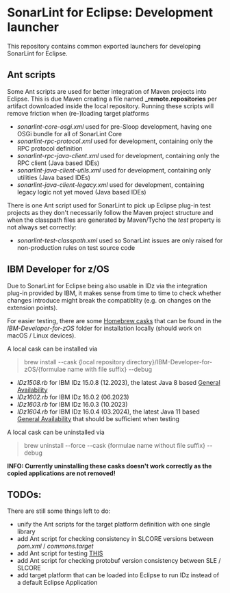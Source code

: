 # SonarLint for Eclipse: Development launcher

This repository contains common exported launchers for developing SonarLint for Eclipse.

## Ant scripts

Some Ant scripts are used for better integration of Maven projects into Eclipse. This is due Maven creating a file
named **_remote.repositories** per artifact downloaded inside the local repository. Running these scripts will remove
friction when (re-)loading target platforms

- *sonarlint-core-osgi.xml* used for pre-Sloop development, having one OSGi bundle for all of SonarLint Core
- *sonarlint-rpc-protocol.xml* used for development, containing only the RPC protocol definition
- *sonarlint-rpc-java-client.xml* used for development, containing only the RPC client (Java based IDEs)
- *sonarlint-java-client-utils.xml* used for development, containing only utilities (Java based IDEs)
- *sonarlint-java-client-legacy.xml* used for development, containing legacy logic not yet moved (Java based IDEs)

There is one Ant script used for SonarLint to pick up Eclipse plug-in test projects as they don't necessarily follow
the Maven project structure and when the classpath files are generated by Maven/Tycho the *test* property is not always
set correctly:

- *sonarlint-test-classpath.xml* used so SonarLint issues are only raised for non-production rules on test source code

## IBM Developer for z/OS

Due to SonarLint for Eclipse being also usable in IDz via the integration plug-in provided by IBM, it makes sense from
time to time to check whether changes introduce might break the compatiblity (e.g. on changes on the extension points).

For easier testing, there are some [Homebrew casks](https://github.com/Homebrew/homebrew-cask) that can be found in the
*IBM-Developer-for-zOS* folder for installation locally (should work on macOS / Linux devices).

A local cask can be installed via
> brew install --cask {local repository directory}/IBM-Developer-for-zOS/{formulae name with file suffix} --debug

- *IDz1508.rb* for IBM IDz 15.0.8 (12.2023), the latest Java 8 based
  [General Availability](https://en.wikipedia.org/wiki/Software_release_life_cycle#General_availability_(GA))
- *IDz1602.rb* for IBM IDz 16.0.2 (06.2023)
- *IDz1603.rb* for IBM IDz 16.0.3 (10.2023)
- *IDz1604.rb* for IBM IDz 16.0.4 (03.2024), the latest Java 11 based
  [General Availability](https://en.wikipedia.org/wiki/Software_release_life_cycle#General_availability_(GA)) that
  should be sufficient when testing

A local cask can be uninstalled via
> brew uninstall --force --cask {formulae name without file suffix} --debug

**INFO: Currently uninstalling these casks doesn't work correctly as the copied applications are not removed!**


## TODOs:

There are still some things left to do:

- unify the Ant scripts for the target platform definition with one single library
- add Ant script for checking consistency in SLCORE versions between *pom.xml* / *commons.target*
- add Ant script for testing [THIS](https://xtranet-sonarsource.atlassian.net/wiki/spaces/SL/pages/2875162997/HOWTO+Update+SLCORE+in+SLE)
- add Ant script for checking protobuf version consistency between SLE / SLCORE
- add target platform that can be loaded into Eclipse to run IDz instead of a default Eclipse Application
